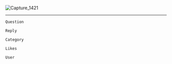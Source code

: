 ![Capture_1421](https://github.com/dhanush167/vue-and-laravel-blog-2019/assets/37043938/6f8a9397-2dd1-4804-8f47-c1180e9379f3)

<hr>

```
Question

Reply

Category

Likes

User


```


